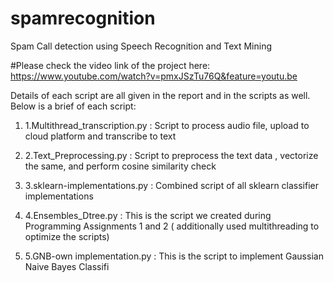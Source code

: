 # spamrecognition
Spam Call detection using Speech Recognition and Text Mining

#Please check the video link of the project here:
https://www.youtube.com/watch?v=pmxJSzTu76Q&feature=youtu.be

Details of each script are all given in the report and in the scripts as well. Below is a brief of each script:

1. 1.Multithread_transcription.py : Script to process audio file, upload to cloud platform and transcribe
				    to text

2. 2.Text_Preprocessing.py : Script to preprocess the text data , vectorize the same, and perform cosine
			     similarity check

3. 3.sklearn-implementations.py : Combined script of all sklearn classifier implementations


4. 4.Ensembles_Dtree.py : This is the script we created during Programming Assignments 1 and 2 ( additionally
			  used multithreading to optimize the scripts)

5. 5.GNB-own implementation.py : This is the script to implement Gaussian Naive Bayes Classifi
